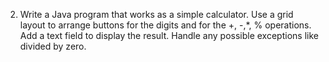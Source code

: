 2. Write a Java program that works as a simple calculator. Use a grid layout to arrange buttons for the
digits and for the +, -,*, % operations. Add a text field to display the result. Handle any possible
exceptions like divided by zero.
